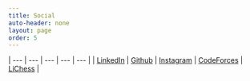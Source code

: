 ```yaml
---
title: Social
auto-header: none
layout: page
order: 5
---
```


| --- | --- | --- | --- | --- |
| [LinkedIn](https://www.linkedin.com/in/chinmay-hebbar/) | [Github](https://github.com/cheese-cracker)   | [Instagram](https://www.instagram.com/ch.nm.y/) | [CodeForces](https://codeforces.com/profile/cheese-cracker) | [LiChess](https://lichess.org/@/cheese-cracker) |
